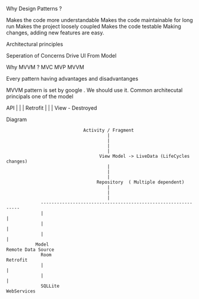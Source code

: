 Why  Design Patterns ?

Makes the code more understandable
Makes the code maintainable for long run
Makes the project loosely coupled
Makes the code testable
Making changes, adding new features are easy.

Architectural principles

Seperation of Concerns
Drive UI From Model

Why MVVM ?
MVC
MVP
MVVM

Every pattern having advantages and disadvantanges

MVVM pattern is set by google . We should use it. Common architecutal principals one of the model


API
|
|
|
Retrofit
|
|
|
View - Destroyed



Diagram



                                 Activity / Fragment
                                          |
                                          |
                                          |
                                          |
                                       View Model -> LiveData (LifeCycles changes)
                                          |
                                          |
                                          |
                                      Repository  ( Multiple dependent)
                                          |
                                          |
                                          |
                 --------------------------------------------------------------
                 |                                                            |
                 |                                                            |
                 |                                                            |
               Model                                                  Remote Data Source
                 Room                                                            Retrofit
                 |                                                             |
                 |                                                             |
                 SQLLite                                                     WebServices
